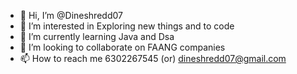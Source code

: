 - 👋 Hi, I’m @Dineshredd07
- 👀 I’m interested in Exploring new things and to code
- 🌱 I’m currently learning Java and Dsa
- 💞️ I’m looking to collaborate on FAANG companies
- 📫 How to reach me 6302267545 (or) dineshredd07@gmail.com

<!---
Dineshredd07/Dineshredd07 is a ✨ special ✨ repository because its `README.md` (this file) appears on your GitHub profile.
You can click the Preview link to take a look at your changes.
--->
